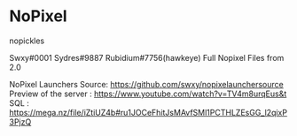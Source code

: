 # NoPixel
 nopickles


Swxy#0001 
Sydres#9887
Rubidium#7756(hawkeye)
Full Nopixel Files from 2.0 

NoPixel Launchers Source: https://github.com/swxy/nopixelaunchersource
Preview of the server : https://www.youtube.com/watch?v=TV4m8urqEus&t
SQL : https://mega.nz/file/iZtiUZ4b#ru1JOCeFhitJsMAvfSMl1PCTHLZEsGG_l2qixP3PjzQ
